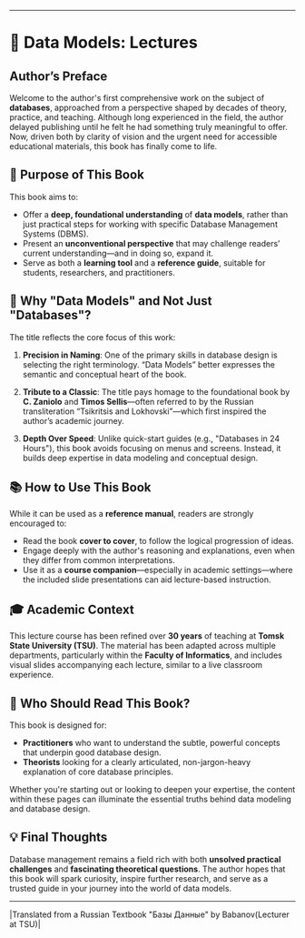 
---

# 📘 Data Models: Lectures

## Author’s Preface

Welcome to the author's first comprehensive work on the subject of **databases**, approached from a perspective shaped by decades of theory, practice, and teaching. Although long experienced in the field, the author delayed publishing until he felt he had something truly meaningful to offer. Now, driven both by clarity of vision and the urgent need for accessible educational materials, this book has finally come to life.

## 📌 Purpose of This Book

This book aims to:

- Offer a **deep, foundational understanding** of **data models**, rather than just practical steps for working with specific Database Management Systems (DBMS).
- Present an **unconventional perspective** that may challenge readers’ current understanding—and in doing so, expand it.
- Serve as both a **learning tool** and a **reference guide**, suitable for students, researchers, and practitioners.

## 🧠 Why "Data Models" and Not Just "Databases"?

The title reflects the core focus of this work:

1. **Precision in Naming**: One of the primary skills in database design is selecting the right terminology. “Data Models” better expresses the semantic and conceptual heart of the book.
   
2. **Tribute to a Classic**: The title pays homage to the foundational book by **C. Zaniolo** and **Timos Sellis**—often referred to by the Russian transliteration “Tsikritsis and Lokhovski”—which first inspired the author’s academic journey.

3. **Depth Over Speed**: Unlike quick-start guides (e.g., "Databases in 24 Hours"), this book avoids focusing on menus and screens. Instead, it builds deep expertise in data modeling and conceptual design.

## 📚 How to Use This Book

While it can be used as a **reference manual**, readers are strongly encouraged to:

- Read the book **cover to cover**, to follow the logical progression of ideas.
- Engage deeply with the author's reasoning and explanations, even when they differ from common interpretations.
- Use it as a **course companion**—especially in academic settings—where the included slide presentations can aid lecture-based instruction.

## 🎓 Academic Context

This lecture course has been refined over **30 years** of teaching at **Tomsk State University (TSU)**. The material has been adapted across multiple departments, particularly within the **Faculty of Informatics**, and includes visual slides accompanying each lecture, similar to a live classroom experience.

## 👥 Who Should Read This Book?

This book is designed for:

- **Practitioners** who want to understand the subtle, powerful concepts that underpin good database design.
- **Theorists** looking for a clearly articulated, non-jargon-heavy explanation of core database principles.

Whether you're starting out or looking to deepen your expertise, the content within these pages can illuminate the essential truths behind data modeling and database design.

## 💡 Final Thoughts

Database management remains a field rich with both **unsolved practical challenges** and **fascinating theoretical questions**. The author hopes that this book will spark curiosity, inspire further research, and serve as a trusted guide in your journey into the world of data models.

---

|Translated from a Russian Textbook "Базы Данные" by Babanov(Lecturer at TSU)|